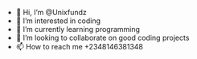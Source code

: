 - 👋 Hi, I’m @Unixfundz
- 👀 I’m interested in coding
- 🌱 I’m currently learning programming
- 💞️ I’m looking to collaborate on good coding projects
- 📫 How to reach me +2348146381348

<!---
Unixfundz/Unixfundz is a ✨ special ✨ repository because its `README.md` (this file) appears on your GitHub profile.
You can click the Preview link to take a look at your changes.
--->
